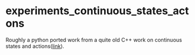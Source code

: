 # experiments_continuous_states_actons
Roughly a python ported work from a quite old C++ work on continuous states and actions([link](http://www.incompleteideas.net/papers/SSR-98.pdf)).
